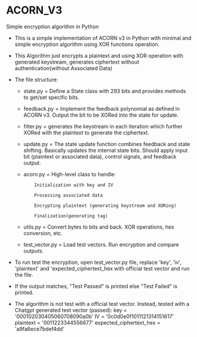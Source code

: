 # ACORN_V3
Simple encryption algorithm in Python

- This is a simple implementation of ACORN v3 in Python with minimal and simple encryption algorithm using XOR functions 
  operation.

- This Algorithm just encrypts a plaintext and using XOR operation with generated keystream, generates ciphertext without 
  authentication(without Associated Data)

- The file structure:

	* state.py = Define a State class with 293 bits and provides methods to get/set specific bits. 

	* feedback.py = Implement the feedback polynomial as defined in ACORN v3. Output the bit to be XORed into the state for                       update.

	* filter.py = generates the keystream in each iteration which further XORed with the plaintext to generate 
		            the ciphertext.

	* update.py = The state update function combines feedback and state shifting. Basically updates the internal state bits. 
                Should apply input bit (plaintext or associated data), control signals, and feedback output.

	* acorn.py = High-level class to handle:

			  Initialization with key and IV

			  Processing associated data

			  Encrypting plaintext (generating keystream and XORing)

			  Finalization(generating tag)

	* utils.py = Convert bytes to bits and back. XOR operations, hex conversion, etc.
	
	* test_vector.py = Load test vectors. Run encryption and compare outputs.

- To run test the encryption, open test_vector.py file, replace 'key', 'iv', 'plaintext' and 'expected_ciphertext_hex with 
  official test vector and run the file.

- If the output matches, "Test Passed" is printed else "Test Failed" is printed.

- The algorithm is not test with a official test vector. Instead, tested with a Chatgpt generated test vector (passed): 
		key = '000102030405060708090a0b'
		IV = '0c0d0e0f1011121314151617'
		plaintext = '0011223344556677'
		expected_ciphertext_hex = 'a9fa6ece7bdef4dd'


